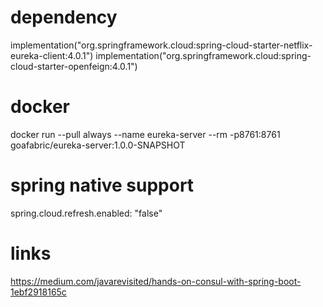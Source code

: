 # dependency
implementation("org.springframework.cloud:spring-cloud-starter-netflix-eureka-client:4.0.1")
implementation("org.springframework.cloud:spring-cloud-starter-openfeign:4.0.1")

# docker
docker run --pull always --name eureka-server --rm -p8761:8761 goafabric/eureka-server:1.0.0-SNAPSHOT

# spring native support
spring.cloud.refresh.enabled: "false"
                                
# links
https://medium.com/javarevisited/hands-on-consul-with-spring-boot-1ebf2918165c